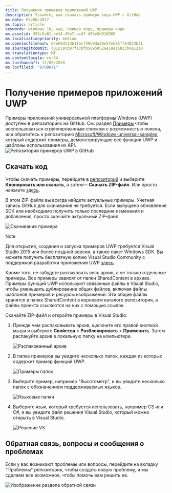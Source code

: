 ```yaml
---
title: Получение примеров приложений UWP
description: Узнайте, как скачать примеры кода UWP с GitHub
ms.date: 02/08/2017
ms.topic: article
keywords: windows 10, uwp, пример кода, примеры кода
ms.assetid: 393c5a81-ee14-45e7-acd7-495e5d916909
ms.localizationpriority: medium
ms.openlocfilehash: 64eb0d13db1fbcf49d9da28e57eb85ff84823bf1
ms.sourcegitcommit: c01c29cd97f1cbf050950526e18e15823b6a12a0
ms.translationtype: MT
ms.contentlocale: ru-RU
ms.lasthandoff: 12/05/2018
ms.locfileid: "8709071"
---
```

# <a name="get-uwp-app-samples"></a>Получение примеров приложений UWP

Примеры приложений универсальной платформы Windows (UWP) доступны в репозиториях на GitHub. См. раздел [Примеры](https://developer.microsoft.com/windows/samples "Примеры из Центра разработки") чтобы воспользоваться сгруппированным списком с возможностью поиска, или обратитесь к репозиторию [Microsoft/Windows-universal-samples](https://github.com/Microsoft/Windows-universal-samples "Репозиторий примеров приложений универсальной платформы Windows на GitHub"), который содержит примеры, демонстрирующие все функции UWP и шаблоны использования их API.  
![Репозиторий примеров UWP в GitHub](images/GitHubUWPSamplesPage.png)

## <a name="download-the-code"></a>Скачать код

Чтобы скачать примеры, перейдите в [репозиторий](https://github.com/Microsoft/Windows-universal-samples "Репозиторий примеров приложений универсальной платформы Windows на GitHub") и выберите **Клонировать или скачать**, а затем— **Скачать ZIP-файл**. Или просто нажмите [здесь](https://github.com/Microsoft/Windows-universal-samples/archive/master.zip "Скачать ZIP-файл с примерами приложений универсальной платформы Windows").

В этом ZIP-файле вы всегда найдете актуальные примеры. Учетная запись GitHub для скачивания не требуется. Если выпущено обновление SDK или необходимо получить только последние изменения и добавления, просто скачайте актуальный ZIP-файл.

![Скачивание примера](images/SamplesDownloadButton.png)


> [!NOTE]
> Для открытия, создания и запуска примеров UWP требуется Visual Studio 2015 или более поздней версии, а также пакет Windows SDK. Вы можете получить бесплатную копию Visual Studio Community с поддержкой разработки приложений UWP [здесь](http://go.microsoft.com/fwlink/p/?LinkID=280676 "Скачать средства разработки для Windows").  
>
> Кроме того, не забудьте распаковать весь архив, а не только отдельные примеры. Все примеры зависят от папки SharedContent в архиве. Примеры функций UWP используют связанные файлы в Visual Studio, чтобы уменьшить дублирование общих файлов, включая файлы шаблонов примеров и ресурсы изображений. Эти общие файлы хранятся в папке SharedContent в корневом каталоге репозитория, а файлы проекта ссылаются на них с помощью ссылок.

Скачайте ZIP-файл и откройте примеры в Visual Studio:

1.  Прежде чем распаковывать архив, щелкните его правой кнопкой мыши и выберите **Свойства** > **Разблокировать** > **Применить**. Затем распакуйте архив в локальную папку на компьютере.

    ![Распакованный архив](images/SamplesUnzip1.png)
2.  В папке примеров вы увидите несколько папок, каждая из которых содержит пример функций UWP.

    ![Примеры папок](images/SamplesUnzip2.png)

3.  Выберите пример, например "Высотометр", и вы увидите несколько папок с обозначением поддерживаемых языков.

    ![Языковые папки](images/SamplesUnzip3.png)

4.  Выберите язык, который требуется использовать, например CS или C\#, и вы увидите файл решения Visual Studio, который можно открыть в Visual Studio.

    ![Решение VS](images/SamplesUnzip4.png)

## <a name="give-feedback-ask-questions-and-report-issues"></a>Обратная связь, вопросы и сообщения о проблемах

Если у вас возникают проблемы или вопросы, перейдите на вкладку "Проблемы" репозитория, чтобы создать новую проблему, и мы сделаем все возможное, чтобы помочь вам решить ее.

![Изображение раздела обратной связи](images/GitHubUWPSamplesFeedback.png)
